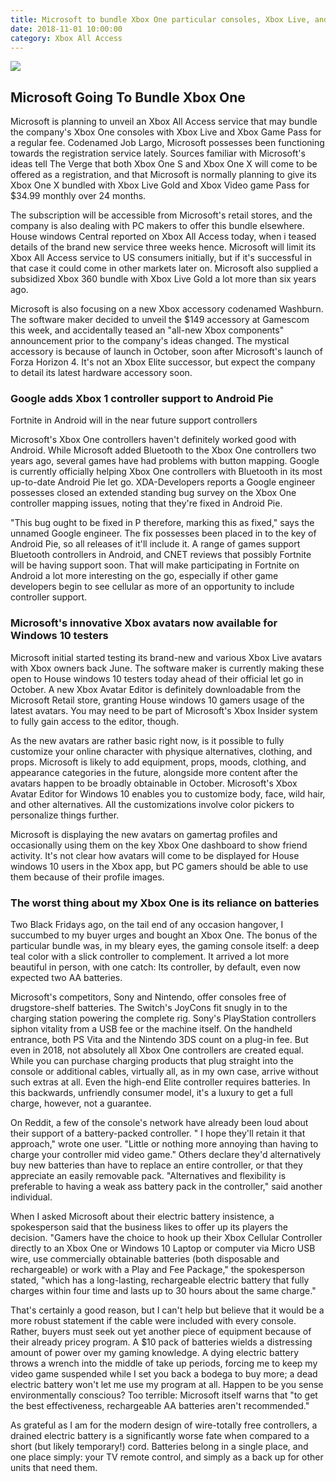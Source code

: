 ```yaml
---
title: Microsoft to bundle Xbox One particular consoles, Xbox Live, and Game Pass 
date: 2018-11-01 10:00:00
category: Xbox All Access
---
```


![](/images/3.jpg)

## Microsoft Going To Bundle Xbox One

Microsoft is planning to unveil an Xbox All Access service that may bundle the company's Xbox One consoles with Xbox Live and Xbox Game Pass for a regular fee. Codenamed Job Largo, Microsoft possesses been functioning towards the registration service lately. Sources familiar with Microsoft's ideas tell The Verge that both Xbox One S and Xbox One X will come to be offered as a registration, and that Microsoft is normally planning to give its Xbox One X bundled with Xbox Live Gold and Xbox Video game Pass for $34.99 monthly over 24 months.

<!-- more -->

The subscription will be accessible from Microsoft's retail stores, and the company is also dealing with PC makers to offer this bundle elsewhere. House windows Central reported on Xbox All Access today, when i teased details of the brand new service three weeks hence. Microsoft will limit its Xbox All Access service to US consumers initially, but if it's successful in that case it could come in other markets later on. Microsoft also supplied a subsidized Xbox 360 bundle with Xbox Live Gold a lot more than six years ago.

Microsoft is also focusing on a new Xbox accessory codenamed Washburn. The software maker decided to unveil the $149 accessory at Gamescom this week, and accidentally teased an "all-new Xbox components" announcement prior to the company's ideas changed. The mystical accessory is because of launch in October, soon after Microsoft's launch of Forza Horizon 4. It's not an Xbox Elite successor, but expect the company to detail its latest hardware accessory soon.

### Google adds Xbox 1 controller support to Android Pie

Fortnite in Android will in the near future support controllers

Microsoft's Xbox One controllers haven't definitely worked good with Android. While Microsoft added Bluetooth to the Xbox One controllers two years ago, several games have had problems with button mapping. Google is currently officially helping Xbox One controllers with Bluetooth in its most up-to-date Android Pie let go. XDA-Developers reports a Google engineer possesses closed an extended standing bug survey on the Xbox One controller mapping issues, noting that they're fixed in Android Pie.

"This bug ought to be fixed in P therefore, marking this as fixed," says the unnamed Google engineer. The fix possesses been placed in to the key of Android Pie, so all releases of it'll include it. A range of games support Bluetooth controllers in Android, and CNET reviews that possibly Fortnite will be having support soon. That will make participating in Fortnite on Android a lot more interesting on the go, especially if other game developers begin to see cellular as more of an opportunity to include controller support.

### Microsoft's innovative Xbox avatars now available for Windows 10 testers

Microsoft initial started testing its brand-new and various Xbox Live avatars with Xbox owners back June. The software maker is currently making these open to House windows 10 testers today ahead of their official let go in October. A new Xbox Avatar Editor is definitely downloadable from the Microsoft Retail store, granting House windows 10 gamers usage of the latest avatars. You may need to be part of Microsoft's Xbox Insider system to fully gain access to the editor, though.

As the new avatars are rather basic right now, is it possible to fully customize your online character with physique alternatives, clothing, and props. Microsoft is likely to add equipment, props, moods, clothing, and appearance categories in the future, alongside more content after the avatars happen to be broadly obtainable in October. Microsoft's Xbox Avatar Editor for Windows 10 enables you to customize body, face, wild hair, and other alternatives. All the customizations involve color pickers to personalize things further.

Microsoft is displaying the new avatars on gamertag profiles and occasionally using them on the key Xbox One dashboard to show friend activity. It's not clear how avatars will come to be displayed for House windows 10 users in the Xbox app, but PC gamers should be able to use them because of their profile images.

### The worst thing about my Xbox One is its reliance on batteries

Two Black Fridays ago, on the tail end of any occasion hangover, I succumbed to my buyer urges and bought an Xbox One. The bonus of the particular bundle was, in my bleary eyes, the gaming console itself: a deep teal color with a slick controller to complement. It arrived a lot more beautiful in person, with one catch: Its controller, by default, even now expected two AA batteries.

Microsoft's competitors, Sony and Nintendo, offer consoles free of drugstore-shelf batteries. The Switch's JoyCons fit snugly in to the charging station powering the complete rig. Sony's PlayStation controllers siphon vitality from a USB fee or the machine itself. On the handheld entrance, both PS Vita and the Nintendo 3DS count on a plug-in fee. But even in 2018, not absolutely all Xbox One controllers are created equal. While you can purchase charging products that plug straight into the console or additional cables, virtually all, as in my own case, arrive without such extras at all. Even the high-end Elite controller requires batteries. In this backwards, unfriendly consumer model, it's a luxury to get a full charge, however, not a guarantee.

On Reddit, a few of the console's network have already been loud about their support of a battery-packed controller. " I hope they'll retain it that approach," wrote one user. "Little or nothing more annoying than having to charge your controller mid video game." Others declare they'd alternatively buy new batteries than have to replace an entire controller, or that they appreciate an easily removable pack. "Alternatives and flexibility is preferable to having a weak ass battery pack in the controller," said another individual.

When I asked Microsoft about their electric battery insistence, a spokesperson said that the business likes to offer up its players the decision. "Gamers have the choice to hook up their Xbox Cellular Controller directly to an Xbox One or Windows 10 Laptop or computer via Micro USB wire, use commercially obtainable batteries (both disposable and rechargeable) or work with a Play and Fee Package," the spokesperson stated, "which has a long-lasting, rechargeable electric battery that fully charges within four time and lasts up to 30 hours about the same charge."

That's certainly a good reason, but I can't help but believe that it would be a more robust statement if the cable were included with every console. Rather, buyers must seek out yet another piece of equipment because of their already pricey program. A $10 pack of batteries wields a distressing amount of power over my gaming knowledge. A dying electric battery throws a wrench into the middle of take up periods, forcing me to keep my video game suspended while I set you back a bodega to buy more; a dead electric battery won't let me use my program at all. Happen to be you sense environmentally conscious? Too terrible: Microsoft itself warns that "to get the best effectiveness, rechargeable AA batteries aren't recommended."

As grateful as I am for the modern design of wire-totally free controllers, a drained electric battery is a significantly worse fate when compared to a short (but likely temporary!) cord. Batteries belong in a single place, and one place simply: your TV remote control, and simply as a back up for other units that need them.